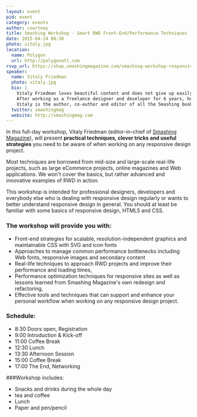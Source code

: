 ```yaml
---
layout: event
pid: event
category: events
author: courtney
title: Smashing Workshop - Smart RWD Front-End/Performance Techniques
date: 2015-04-24 08:30
photo: vitaly.jpg
location:
  name: Polygon
  url: http://polygonatl.com
rsvp_url: https://shop.smashingmagazine.com/smashing-workshop-responsive-design-atlanta.html
speaker:
  name: Vitaly Friedman
  photo: vitaly.jpg
  bio: |
    Vitaly Friedman loves beautiful content and does not give up easily. Originally from Minsk in Belarus, he studied computer science and mathematics in Germany, discovered the passage of passion for typography, writing and design.
    After working as a freelance designer and developer for 6 years, he co-founded Smashing Magazine, a leading online magazine dedicated to design and Web development.
    Vitaly is the author, co-author and editor of all the Smashing books. He currently works as editor-in-chief of Smashing Magazine in the lovely city of Freiburg, Germany.
  twitter: smashingmag
  website: http://smashingmag.com
---
```

In this full-day workshop, Vitaly Friedman (editor-in-chief of [Smashing Magazine](http://smashingmag.com)), will present **practical techniques, clever tricks and useful strategies** you need to be aware of when working on any responsive design project.

Most techniques are borrowed from mid-size and large-scale real-life projects, such as large eCommerce projects, online magazines and Web applications. We won't cover the basics, but rather advanced and innovative examples of RWD in action.

This workshop is intended for professional designers, developers and everybody else who is dealing with responsive design regularly or wants to better understand responsive design in general. You should at least be familiar with some basics of responsive design, HTML5 and CSS.

### The workshop will provide you with:
- Front-end strategies for scalable, resolution-independent graphics and maintainable CSS with SVG and icon fonts
- Approaches to manage common performance bottlenecks including Web fonts, responsive images and secondary content
- Real-life techniques to approach RWD projects and improve their performance and loading times,
- Performance optimization techniques for responsive sites as well as lessons learned from Smashing Magazine's own redesign and refactoring,
- Effective tools and techniques that can support and enhance your personal workflow when working on any responsive design project.

### Schedule:
- 8:30 Doors open, Registration
- 9:00 Introduction & Kick-off
- 11:00 Coffee Break
- 12:30 Lunch
- 13:30 Afternoon Session
- 15:00 Coffee Break
- 17:00 The End, Networking

###Workshop includes:
- Snacks and drinks during the whole day
- tea and coffee
- Lunch
- Paper and pen/pencil